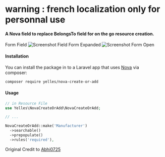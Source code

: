 # warning : french localization only for personnal use

#### A Nova field to replace BelongsTo field for on the go resource creation.

Form Field 
![Screenshot Field](https://github.com/yelles/nova-create-or-add/raw/master/nova-create-or-add-form.png)
Form Expanded
![Screenshot Form Open](https://github.com/yelles/nova-create-or-add/raw/master/nova-create-or-add-form-open.png)

#### Installation

You can install the package in to a Laravel app that uses [Nova](https://nova.laravel.com) via composer:

```bash
composer require yelles/nova-create-or-add
```
#### Usage

```php
// in Resource File
use Yelles\NovaCreateOrAdd\NovaCreateOrAdd;

// ...

NovaCreateOrAdd::make('Manufacturer')
  ->searchable()
  ->prepopulate()
  ->rules('required'),
```

Original Credit to [Abhi0725](https://github.com/shivanshrajpoot/nova-create-or-add)
